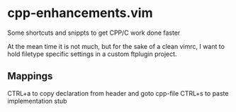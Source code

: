 # cpp-enhancements.vim
Some shortcuts and snippts to get CPP/C work done faster

At the mean time it is not much, but for the sake of
a clean vimrc, I want to hold filetype specific settings
in a custom ftplugin project.


## Mappings

CTRL+a  to copy declaration from header and goto cpp-file
CTRL+s  to paste implementation stub
